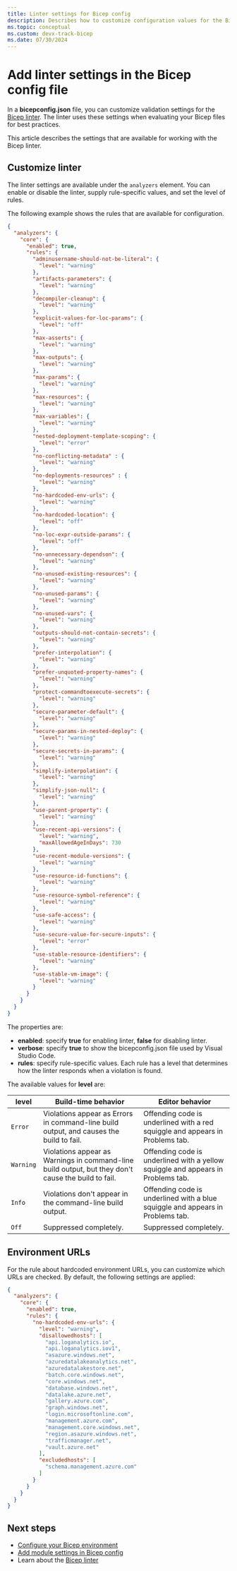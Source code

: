 ```yaml
---
title: Linter settings for Bicep config
description: Describes how to customize configuration values for the Bicep linter
ms.topic: conceptual
ms.custom: devx-track-bicep
ms.date: 07/30/2024
---
```


# Add linter settings in the Bicep config file

In a **bicepconfig.json** file, you can customize validation settings for the [Bicep linter](linter.md). The linter uses these settings when evaluating your Bicep files for best practices.

This article describes the settings that are available for working with the Bicep linter.

## Customize linter

The linter settings are available under the `analyzers` element. You can enable or disable the linter, supply rule-specific values, and set the level of rules.

The following example shows the rules that are available for configuration.

```json
{
  "analyzers": {
    "core": {
      "enabled": true,
      "rules": {
        "adminusername-should-not-be-literal": {
          "level": "warning"
        },
        "artifacts-parameters": {
          "level": "warning"
        },
        "decompiler-cleanup": {
          "level": "warning"
        },
        "explicit-values-for-loc-params": {
          "level": "off"
        },
        "max-asserts": {
          "level": "warning"
        },
        "max-outputs": {
          "level": "warning"
        },
        "max-params": {
          "level": "warning"
        },
        "max-resources": {
          "level": "warning"
        },
        "max-variables": {
          "level": "warning"
        },
        "nested-deployment-template-scoping": {
          "level": "error"
        },
        "no-conflicting-metadata" : {
          "level": "warning"
        },
        "no-deployments-resources" : {
          "level": "warning"
        },
        "no-hardcoded-env-urls": {
          "level": "warning"
        },
        "no-hardcoded-location": {
          "level": "off"
        },
        "no-loc-expr-outside-params": {
          "level": "off"
        },
        "no-unnecessary-dependson": {
          "level": "warning"
        },
        "no-unused-existing-resources": {
          "level": "warning"
        },
        "no-unused-params": {
          "level": "warning"
        },
        "no-unused-vars": {
          "level": "warning"
        },
        "outputs-should-not-contain-secrets": {
          "level": "warning"
        },
        "prefer-interpolation": {
          "level": "warning"
        },
        "prefer-unquoted-property-names": {
          "level": "warning"
        },
        "protect-commandtoexecute-secrets": {
          "level": "warning"
        },
        "secure-parameter-default": {
          "level": "warning"
        },
        "secure-params-in-nested-deploy": {
          "level": "warning"
        },
        "secure-secrets-in-params": {
          "level": "warning"
        },
        "simplify-interpolation": {
          "level": "warning"
        },
        "simplify-json-null": {
          "level": "warning"
        },
        "use-parent-property": {
          "level": "warning"
        },
        "use-recent-api-versions": {
          "level": "warning",
          "maxAllowedAgeInDays": 730
        },
        "use-recent-module-versions": {
          "level": "warning"
        },
        "use-resource-id-functions": {
          "level": "warning"
        },
        "use-resource-symbol-reference": {
          "level": "warning"
        },
        "use-safe-access": {
          "level": "warning"
        },
        "use-secure-value-for-secure-inputs": {
          "level": "error"
        },
        "use-stable-resource-identifiers": {
          "level": "warning"
        },
        "use-stable-vm-image": {
          "level": "warning"
        }
      }
    }
  }
}
```

The properties are:

- **enabled**: specify **true** for enabling linter, **false** for disabling linter.
- **verbose**: specify **true** to show the bicepconfig.json file used by Visual Studio Code.
- **rules**: specify rule-specific values. Each rule has a level that determines how the linter responds when a violation is found.

The available values for **level** are:

| **level**  | **Build-time behavior** | **Editor behavior** |
|--|--|--|
| `Error` | Violations appear as Errors in command-line build output, and causes the build to fail. | Offending code is underlined with a red squiggle and appears in Problems tab. |
| `Warning` | Violations appear as Warnings in command-line build output, but they don't cause the build to fail. | Offending code is underlined with a yellow squiggle and appears in Problems tab. |
| `Info` | Violations don't appear in the command-line build output. | Offending code is underlined with a blue squiggle and appears in Problems tab. |
| `Off` | Suppressed completely. | Suppressed completely. |

## Environment URLs

For the rule about hardcoded environment URLs, you can customize which URLs are checked. By default, the following settings are applied:

```json
{
  "analyzers": {
    "core": {
      "enabled": true,
      "rules": {
        "no-hardcoded-env-urls": {
          "level": "warning",
          "disallowedhosts": [
            "api.loganalytics.io",
            "api.loganalytics.iov1",
            "asazure.windows.net",
            "azuredatalakeanalytics.net",
            "azuredatalakestore.net",
            "batch.core.windows.net",
            "core.windows.net",
            "database.windows.net",
            "datalake.azure.net",
            "gallery.azure.com",
            "graph.windows.net",
            "login.microsoftonline.com",
            "management.azure.com",
            "management.core.windows.net",
            "region.asazure.windows.net",
            "trafficmanager.net",
            "vault.azure.net"
          ],
          "excludedhosts": [
            "schema.management.azure.com"
          ]
        }
      }
    }
  }
}
```

## Next steps

- [Configure your Bicep environment](bicep-config.md)
- [Add module settings in Bicep config](bicep-config-modules.md)
- Learn about the [Bicep linter](linter.md)
